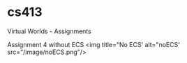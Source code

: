 # cs413
Virtual Worlds - Assignments

Assignment 4 without ECS
<img title="No ECS' alt="noECS' src="/image/noECS.png"/>
